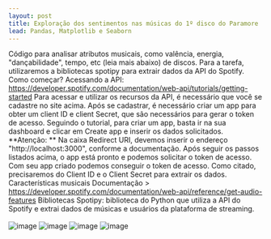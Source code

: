 ```yaml
---
layout: post
title: Exploração dos sentimentos nas músicas do 1º disco do Paramore
lead: Pandas, Matplotlib e Seaborn 
---
```

Código para analisar atributos musicais, como valência, energia, "dançabilidade", tempo, etc (leia mais abaixo) de discos. Para a tarefa, utilizaremos a bibliotecas spotipy para extrair dados da API do Spotify.
Como começar? Acessando a API: https://developer.spotify.com/documentation/web-api/tutorials/getting-started Para acessar e utilizar os recursos da API, é necessário que você se cadastre no site acima. Após se cadastrar, é necessário criar um app para obter um client ID e client Secret, que são necessários para gerar o token de acesso. Seguindo o tutorial, para criar um app, basta ir na sua dashboard e clicar em Create app e inserir os dados solicitados.
**Atenção: ** Na caixa Redirect URI, devemos inserir o endereço "http://localhost:3000", conforme a documentação.
Após seguir os passos listados acima, o app está pronto e podemos solicitar o token de acesso. Com seu app criado podemos conseguir o token de acesso. Como citado, precisaremos do Client ID e o Client Secret para extrair os dados.
Características musicais Documentação > https://developer.spotify.com/documentation/web-api/reference/get-audio-features
Bibliotecas Spotipy: biblioteca do Python que utiliza a API do Spotify e extrai dados de músicas e usuários da plataforma de streaming.
<br><br>
![image](https://github.com/user-attachments/assets/81acd58d-71e0-48d5-96c3-6d4696b98487)
![image](https://github.com/user-attachments/assets/e1b65dc6-ca36-4ca7-9c53-c51d25eafe85)
![image](https://github.com/user-attachments/assets/f549e6ea-3d53-4dbb-91d4-8647a76081ff)
![image](https://github.com/user-attachments/assets/fb2e106d-61b0-4063-bc11-17c432c71326)

[^fn-sample]: Handy! Now click the return link to go back.
